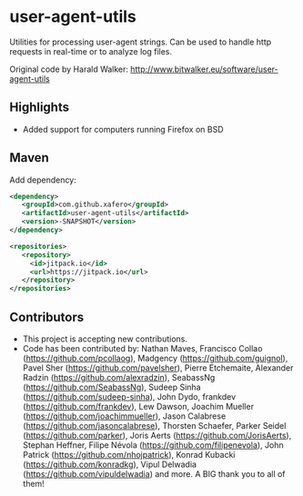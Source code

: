 user-agent-utils
================

Utilities for processing user-agent strings. Can be used to handle http requests in real-time or to analyze log files.

Original code by Harald Walker:
http://www.bitwalker.eu/software/user-agent-utils

Highlights
----------

* Added support for computers running Firefox on BSD

Maven
-----

Add dependency:
```xml
<dependency>
   <groupId>com.github.xafero</groupId>
   <artifactId>user-agent-utils</artifactId>
   <version>-SNAPSHOT</version>
</dependency>

<repositories>
   <repository>
     <id>jitpack.io</id>
     <url>https://jitpack.io</url>
   </repository>
</repositories>
```

Contributors
------------
* This project is accepting new contributions.  
* Code has been contributed by: Nathan Maves, Francisco Collao (https://github.com/pcollaog), Madgency (https://github.com/guignol), Pavel Sher (https://github.com/pavelsher), Pierre Etchemaite, Alexander Radzin (https://github.com/alexradzin), SeabassNg (https://github.com/SeabassNg), Sudeep Sinha (https://github.com/sudeep-sinha), John Dydo, frankdev (https://github.com/frankdev), Lew Dawson, Joachim Mueller (https://github.com/joachimmueller), Jason Calabrese (https://github.com/jasoncalabrese), Thorsten Schaefer, Parker Seidel (https://github.com/parker), Joris Aerts (https://github.com/JorisAerts), Stephan Heffner, Filipe Névola (https://github.com/filipenevola), John Patrick (https://github.com/nhojpatrick), Konrad Kubacki (https://github.com/konradkg), Vipul Delwadia (https://github.com/vipuldelwadia) and more. A BIG thank you to all of them!
